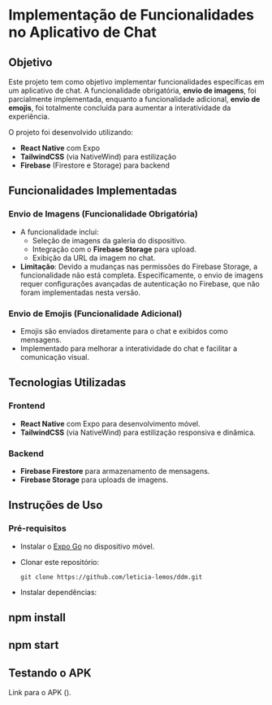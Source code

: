 # Implementação de Funcionalidades no Aplicativo de Chat

## Objetivo

Este projeto tem como objetivo implementar funcionalidades específicas em um aplicativo de chat. A funcionalidade obrigatória, **envio de imagens**, foi parcialmente implementada, enquanto a funcionalidade adicional, **envio de emojis**, foi totalmente concluída para aumentar a interatividade da experiência.

O projeto foi desenvolvido utilizando:

- **React Native** com Expo
- **TailwindCSS** (via NativeWind) para estilização
- **Firebase** (Firestore e Storage) para backend

## Funcionalidades Implementadas

### Envio de Imagens (Funcionalidade Obrigatória)

- A funcionalidade inclui:
  - Seleção de imagens da galeria do dispositivo.
  - Integração com o **Firebase Storage** para upload.
  - Exibição da URL da imagem no chat.
- **Limitação**: Devido a mudanças nas permissões do Firebase Storage, a funcionalidade não está completa. Especificamente, o envio de imagens requer configurações avançadas de autenticação no Firebase, que não foram implementadas nesta versão.

### Envio de Emojis (Funcionalidade Adicional)

- Emojis são enviados diretamente para o chat e exibidos como mensagens.
- Implementado para melhorar a interatividade do chat e facilitar a comunicação visual.

## Tecnologias Utilizadas

### Frontend

- **React Native** com Expo para desenvolvimento móvel.
- **TailwindCSS** (via NativeWind) para estilização responsiva e dinâmica.

### Backend

- **Firebase Firestore** para armazenamento de mensagens.
- **Firebase Storage** para uploads de imagens.

## Instruções de Uso

### Pré-requisitos

- Instalar o [Expo Go](https://expo.dev/client) no dispositivo móvel.
- Clonar este repositório:
  ```
  git clone https://github.com/leticia-lemos/ddm.git
  ```

- Instalar dependências:
## npm install
## npm start

## Testando o APK
Link para o APK ().